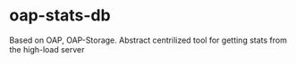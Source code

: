 # oap-stats-db

Based on OAP, OAP-Storage. Abstract centrilized tool for getting stats from the high-load server
